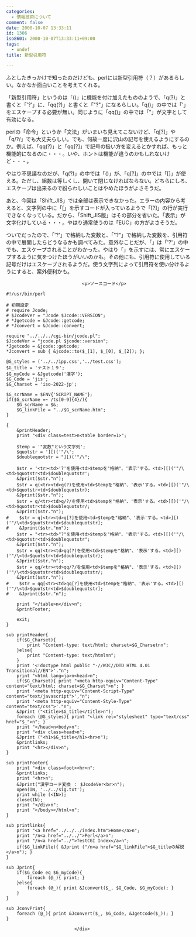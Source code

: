```yaml
---
categories:
  - 情報技術について
comment: false
date: 2000-10-07 13:33:11
id: 1306
iso8601: 2000-10-07T13:33:11+09:00
tags:
  - undef
title: 新型引用符

---
```


<div class="entry-body">
                                 <p>ふとしたきっかけで知ったのだけども、perlには新型引用符（？）があるらしい。なかなか面白いことを考えてくれる。 </p>

<p>「新型引用符」というのは「()」に機能を付け加えたもののようで、「q(?)」と書くと「'?'」に、「qq(?)」と書くと「"?"」になるらしい。「q()」の中では「'」をエスケープする必要が無い。同じように「qq()」の中では「"」が文字として有効になる。 </p>

<p>perlの「命令」というか「文法」がいまいち見えてこないけど、「q[?]」や「q/?/」でも大丈夫らしい。でも、何故一度に沢山の記号を使えるようにするのか。例えば、「qq(?)」と「qq[?]」で記号の扱い方を変えるとかすれば、もっと機能的になるのに・・・。いや、ホントは機能が違うのかもしれないけど・・・。 </p>

<p>やはり不思議なのだが、「q(?)」の中では「()」が、「q[?]」の中では「[]」が使える。ただし、組数は等しくし、開いて閉じなければならない。どちらにしろ、エスケープは出来るので紛らわしいことはやめたほうがよさそうだ。 </p>

<p>あと、今回は「Shift_JIS」では全部は表示できなかった。エラーの内容から考えると、文字列の中に「[」を示すコードが入っているようで「[?]」の行が実行できなくなっている。だから、「Shift_JIS版」はその部分を省いた。「表示」が文字化けしている・・・。やはり通常使うのは「EUC」の方がよさそうだ。 </p>

<p>ついでだったので、「'?'」で格納した変数と、「"?"」で格納した変数を、引用符の中で展開したらどうなるかも調べてみた。意外なことだが、「」は「'?'」の中でも、エスケープされることがわかった。やはり「」を示すには、常にエスケープするように気をつけたほうがいいのかも。その他にも、引用符に使用している記号だけはエスケープされるようだ。使う文字列によって引用符を使い分けるようにすると、案外便利かも。</p>
                              
                                 <p>ソースコード</p>

<pre><code>#!/usr/bin/perl

# 初期設定
# require Jcode;
# $JcodeVer = "Jcode $Jcode::VERSION";
# *Jgetcode = &amp;Jcode::getcode;
# *Jconvert = &amp;Jcode::convert;

require "../../../cgi-bin/jcode.pl";
$JcodeVer = "jcode.pl $jcode::version";
*Jgetcode = &amp;jcode::getcode;
*Jconvert = sub { &amp;jcode::to($_[1], $_[0], $_[2]); };

@G_styles = ('../../ipp.css','../test.css');
$G_title = 'テスト１９';
$G_myCode = &amp;Jgetcode('漢字');
$G_Code = 'jis';
$G_Charset = 'iso-2022-jp';

$G_scrName = $ENV{'SCRIPT_NAME'};
if($G_scrName =~ /ts[0-9]{4}/){
    $G_scrName = $&amp;;
    $G_linkFile = "../$G_scrName.htm";
}

{
    &amp;printHeader;
    print "&lt;div class=test&gt;n&lt;table border=1&gt;";

    $temp = '"変数"という文字列';
    $quotstr = '][)('"/\';
    $doublequotstr = "][)('"/\";

    $str = '&lt;tr&gt;&lt;td&gt;'?'を使用&lt;td&gt;$tempを"格納"、'表示'する。&lt;td&gt;][)('"/\&lt;td&gt;$quotstr&lt;td&gt;$doublequotstr';
    &amp;Jprint($str."n");
    $str = q(&lt;tr&gt;&lt;td&gt;q(?)を使用&lt;td&gt;$tempを"格納"、'表示'する。&lt;td&gt;][)('"/\&lt;td&gt;$quotstr&lt;td&gt;$doublequotstr);
    &amp;Jprint($str."n");
    $str = q/&lt;tr&gt;&lt;td&gt;q/?/を使用&lt;td&gt;$tempを"格納"、'表示'する。&lt;td&gt;][)('"/\&lt;td&gt;$quotstr&lt;td&gt;$doublequotstr/;
    &amp;Jprint($str."n");
#    $str = q[&lt;tr&gt;&lt;td&gt;q[?]を使用&lt;td&gt;$tempを"格納"、'表示'する。&lt;td&gt;][)('"/\&lt;td&gt;$quotstr&lt;td&gt;$doublequotstr];
#    &amp;Jprint($str."nn");
    $str = "&lt;tr&gt;&lt;td&gt;"?"を使用&lt;td&gt;$tempを"格納"、'表示'する。&lt;td&gt;][)('"/\&lt;td&gt;$quotstr&lt;td&gt;$doublequotstr";
    &amp;Jprint($str."n");
    $str = qq(&lt;tr&gt;&lt;td&gt;qq(?)を使用&lt;td&gt;$tempを"格納"、'表示'する。&lt;td&gt;][)('"/\&lt;td&gt;$quotstr&lt;td&gt;$doublequotstr);
    &amp;Jprint($str."n");
    $str = qq/&lt;tr&gt;&lt;td&gt;qq/?/を使用&lt;td&gt;$tempを"格納"、'表示'する。&lt;td&gt;][)('"/\&lt;td&gt;$quotstr&lt;td&gt;$doublequotstr/;
    &amp;Jprint($str."n");
#    $str = qq[&lt;tr&gt;&lt;td&gt;qq[?]を使用&lt;td&gt;$tempを"格納"、'表示'する。&lt;td&gt;][)('"/\&lt;td&gt;$quotstr&lt;td&gt;$doublequotstr];
#    &amp;Jprint($str."n");

    print "&lt;/table&gt;n&lt;/div&gt;n";
    &amp;printFooter;

    exit;
}

sub printHeader{
    if($G_Charset){
        print "Content-type: text/html; charset=$G_Charsetnn";
    }else{
        print "Content-type: text/htmlnn";
    }
    print '&lt;!doctype html public "-//W3C//DTD HTML 4.01 Transitional//EN"&gt;'."n";
    print "&lt;html lang=ja&gt;n&lt;head&gt;n";
    if($G_Charset){ print "&lt;meta http-equiv="Content-Type" content="text/html; charset=$G_Charset"&gt;n"; }
    print '&lt;meta http-equiv="Content-Script-Type" content="text/javascript"&gt;',"n";
    print '&lt;meta http-equiv="Content-Style-Type" content="text/css"&gt;'."n";
    &amp;Jprint ("&lt;title&gt;$G_title&lt;/title&gt;n");
    foreach (@G_styles){ print "&lt;link rel="stylesheet" type="text/css" href="$_"&gt;n"; }
    print "&lt;/head&gt;n&lt;body&gt;n";
    print "&lt;div class=head&gt;n";
    &amp;Jprint ("&lt;h1&gt;$G_title&lt;/h1&gt;&lt;hr&gt;n");
    &amp;printlinks;
    print "&lt;hr&gt;&lt;/div&gt;n";
}

sub printFooter{
    print "&lt;div class=foot&gt;&lt;hr&gt;n";
    &amp;printlinks;
    print "&lt;hr&gt;n";
    &amp;Jprint("漢字コード変換 ： $JcodeVer&lt;br&gt;n");
    open(IN, '../../sig.txt');
    print while (&lt;IN&gt;);
    close(IN);
    print "&lt;/div&gt;n";
    print "&lt;/body&gt;&lt;/html&gt;n";
}

sub printlinks{
    print "&lt;a href="../../../index.htm"&gt;Home&lt;/a&gt;n";
    print "/n&lt;a href="../../"&gt;Perl&lt;/a&gt;n";
    print "/n&lt;a href="../"&gt;TestCGI Index&lt;/a&gt;n";
    if($G_linkFile){ &amp;Jprint ("/n&lt;a href="$G_linkFile"&gt;$G_titleの解説&lt;/a&gt;n"); }
}

sub Jprint{
    if($G_Code eq $G_myCode){
        foreach (@_){ print; }
    }else{
        foreach (@_){ print &amp;Jconvert($_, $G_Code, $G_myCode); }
    }
}

sub JconvPrint{
    foreach (@_){ print &amp;Jconvert($_, $G_Code, &amp;Jgetcode($_)); }
}</code></pre>
                              </div>
    	
